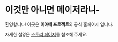 # 이것만 아니면 메이저라니-

환영합니다! 이곳은 **이아메 프로젝트**의 공식 홈페이지 입니다.

자세한 설명은 [스토리 페이지](index.html?p=story)를 참조해 주세요.

